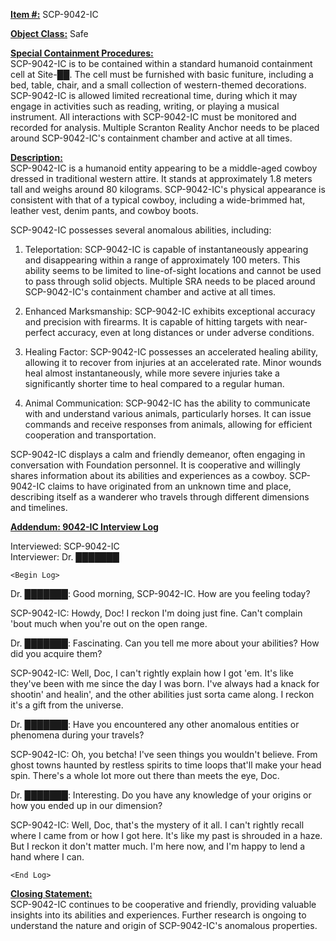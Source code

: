 <strong><u>Item #:</u></strong> SCP-9042-IC

<strong><u>Object Class:</u></strong> Safe

<strong><u>Special Containment Procedures:</u></strong>\
SCP-9042-IC is to be contained within a standard humanoid containment cell at Site-██. The cell must be furnished with basic funiture, including a bed, table, chair, and a small collection of western-themed decorations. SCP-9042-IC is allowed limited recreational time, during which it may engage in activities such as reading, writing, or playing a musical instrument. All interactions with SCP-9042-IC must be monitored and recorded for analysis. Multiple Scranton Reality Anchor needs to be placed around SCP-9042-IC's containment chamber and active at all times.

<strong><u>Description:</u></strong>\
SCP-9042-IC is a humanoid entity appearing to be a middle-aged cowboy dressed in traditional western attire. It stands at approximately 1.8 meters tall and weighs around 80 kilograms. SCP-9042-IC's physical appearance is consistent with that of a typical cowboy, including a wide-brimmed hat, leather vest, denim pants, and cowboy boots.

SCP-9042-IC possesses several anomalous abilities, including:

1. Teleportation: SCP-9042-IC is capable of instantaneously appearing and disappearing within a range of approximately 100 meters. This ability seems to be limited to line-of-sight locations and cannot be used to pass through solid objects. Multiple SRA needs to be placed around SCP-9042-IC's containment chamber and active at all times.

2. Enhanced Marksmanship: SCP-9042-IC exhibits exceptional accuracy and precision with firearms. It is capable of hitting targets with near-perfect accuracy, even at long distances or under adverse conditions.

3. Healing Factor: SCP-9042-IC possesses an accelerated healing ability, allowing it to recover from injuries at an accelerated rate. Minor wounds heal almost instantaneously, while more severe injuries take a significantly shorter time to heal compared to a regular human.

4. Animal Communication: SCP-9042-IC has the ability to communicate with and understand various animals, particularly horses. It can issue commands and receive responses from animals, allowing for efficient cooperation and transportation.

SCP-9042-IC displays a calm and friendly demeanor, often engaging in conversation with Foundation personnel. It is cooperative and willingly shares information about its abilities and experiences as a cowboy. SCP-9042-IC claims to have originated from an unknown time and place, describing itself as a wanderer who travels through different dimensions and timelines.

<strong><u>Addendum: 9042-IC Interview Log </u></strong>

Interviewed: SCP-9042-IC\
Interviewer: Dr. ███████

`<Begin Log>`

Dr. ███████: Good morning, SCP-9042-IC. How are you feeling today?

SCP-9042-IC: Howdy, Doc! I reckon I'm doing just fine. Can't complain 'bout much when you're out on the open range.

Dr. ███████: Fascinating. Can you tell me more about your abilities? How did you acquire them?

SCP-9042-IC: Well, Doc, I can't rightly explain how I got 'em. It's like they've been with me since the day I was born. I've always had a knack for shootin' and healin', and the other abilities just sorta came along. I reckon it's a gift from the universe.

Dr. ███████: Have you encountered any other anomalous entities or phenomena during your travels?

SCP-9042-IC: Oh, you betcha! I've seen things you wouldn't believe. From ghost towns haunted by restless spirits to time loops that'll make your head spin. There's a whole lot more out there than meets the eye, Doc.

Dr. ███████: Interesting. Do you have any knowledge of your origins or how you ended up in our dimension?

SCP-9042-IC: Well, Doc, that's the mystery of it all. I can't rightly recall where I came from or how I got here. It's like my past is shrouded in a haze. But I reckon it don't matter much. I'm here now, and I'm happy to lend a hand where I can.

`<End Log>`

<strong><u>Closing Statement:</u></strong>\
SCP-9042-IC continues to be cooperative and friendly, providing valuable insights into its abilities and experiences. Further research is ongoing to understand the nature and origin of SCP-9042-IC's anomalous properties.

